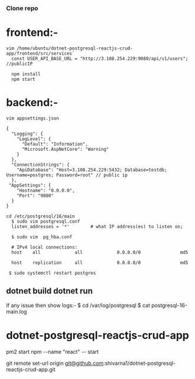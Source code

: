 ### Clone repo
# frontend:-
```
vim /home/ubuntu/dotnet-postgresql-reactjs-crud-app/frontend/src/services`
  const USER_API_BASE_URL = "http://3.108.254.229:9080/api/v1/users";  //publicIP
```
```
  npm install
  npm start
```

# backend:-
```
vim appsettings.json

{
  "Logging": {
    "LogLevel": {
      "Default": "Information",
      "Microsoft.AspNetCore": "Warning"
    }
  },
  "ConnectionStrings": {
    "ApiDatabase": "Host=3.108.254.229:5432; Database=testdb; Username=postgres; Password=root" // public ip
  },
 "AppSettings": {
    "Hostname": "0.0.0.0",
    "Port": "9080"
  }
}
```
```
cd /etc/postgresql/16/main
  $ sudo vim postgresql.conf 
  listen_addresses = '*'		# what IP address(es) to listen on;

  $ sudo vim  pg_hba.conf

  # IPv4 local connections:
  host    all             all             0.0.0.0/0               md5

  host    replication     all             0.0.0.0/0               md5

 $ sudo systemctl restart postgres 
```

dotnet build
dotnet run
--------------------------------------------------------------------------------------------------------
If any issue then show logs:-
$ cd /var/log/postgresql 
$ cat postgresql-16-main.log

# dotnet-postgresql-reactjs-crud-app
pm2 start npm --name "react" -- start

git remote set-url origin git@github.com:shivarna1/dotnet-postgresql-reactjs-crud-app.git
